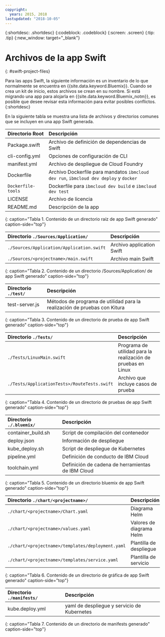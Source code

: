 ```yaml
---
copyright:
  years: 2015, 2018
lastupdated: "2018-10-05"
---
```


{:shortdesc: .shortdesc}
{:codeblock: .codeblock}
{:screen: .screen}
{:tip: .tip}
{:new_window: target="_blank"}

# Archivos de la app Swift
{: #swift-project-files}

Para las apps Swift, la siguiente información es un inventario de lo que normalmente se encuentra en {{site.data.keyword.Bluemix}}. Cuando se crea un kit de inicio, estos archivos se crean en su nombre. Si está migrando una app para alojarla en {{site.data.keyword.Bluemix_notm}}, es posible que desee revisar esta información para evitar posibles conflictos. 
{:shortdesc}

En la siguiente tabla se muestra una lista de archivos y directorios comunes que se incluyen en una app Swift generada.

| Directorio Root                                     | Descripción |
|:------------------------------------------------|:------------------------------------------|
| Package.swift| Archivo de definición de dependencias de Swift |
| cli-config.yml | Opciones de configuración de CLI |
| manifest.yml | Archivo de despliegue de Cloud Foundry |
| Dockerfile | Archivo Dockerfile para mandatos `ibmcloud dev run`, `ibmcloud dev deploy` y `docker` |
| `Dockerfile-tools` | Dockerfile para `ibmcloud dev build` e `ibmcloud dev test` |
| LICENSE | Archivo de licencia |
| README.md | Descripción de la app |
{: caption="Tabla 1. Contenido de un directorio raíz de app Swift generado" caption-side="top"}

| Directorio `./Sources/Application/` | Descripción  |
|:------------------------------------------------|:------------------------------------------|
| `./Sources/Application/Application.swift` | Archivo application Swift |
| `./Sources/<projectname>/main.swift` | Archivo main Swift |
{: caption="Tabla 2. Contenido de un directorio /Sources/Application/ de app Swift generado" caption-side="top"}

| Directorio `./test/` | Descripción |
|:------------------------------------------------|:------------------------------------------|
|test-server.js | Métodos de programa de utilidad para la realización de pruebas con Kitura |
{: caption="Tabla 3. Contenido de un directorio de prueba de app Swift generado" caption-side="top"}

| Directorio `./Tests/` | Descripción |
|:------------------------------------------------|:------------------------------------------|
| `./Tests/LinuxMain.swift` | Programa de utilidad para la realización de pruebas en Linux |
| `./Tests/ApplicationTests>/RouteTests.swift` | Archivo que incluye casos de prueba |
{: caption="Tabla 4. Contenido de un directorio de pruebas de app Swift generado" caption-side="top"}

| Directorio `./.bluemix/` | Descripción |
|:------------------------------------------------|:------------------------------------------|
| container_build.sh | Script de compilación del contenedor |
| deploy.json | Información de despliegue |
| kube_deploy.sh | Script de despliegue de Kubernetes |
| pipeline.yml | Definición de conducto de IBM Cloud |
| toolchain.yml | Definición de cadena de herramientas de IBM Cloud |
{: caption="Tabla 5. Contenido de un directorio bluemix de app Swift generado" caption-side="top"}

| Directorio `./chart/<projectname>/` | Descripción |
|:------------------------------------------------|:------------------------------------------|
| `./chart/<projectname>/Chart.yaml` | Diagrama Helm |
| `./chart/<projectname>/values.yaml` | Valores de diagrama Helm |
| `./chart/<projectname>/templates/deployment.yaml` | Plantilla de despliegue |
| `./chart/<projectname>/templates/service.yaml` | Plantilla de servicio |
{: caption="Tabla 6. Contenido de un directorio de gráfica de app Swift generado" caption-side="top"}

| Directorio `./manifests/` | Descripción |
|:------------------------------------------------|:------------------------------------------|
| kube.deploy.yml | yaml de despliegue y servicio de Kubernetes |
{: caption="Tabla 7. Contenido de un directorio de manifests generado" caption-side="top"}

